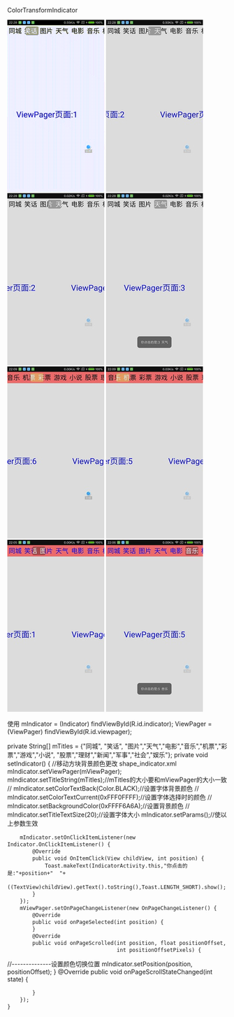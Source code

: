  ColorTransformIndicator



![image](https://github.com/rios168/ColorTransformIndicator/blob/master/00gif.gif)       ![image](https://github.com/rios168/ColorTransformIndicator/blob/master/01.jpg)    ![image](https://github.com/rios168/ColorTransformIndicator/blob/master/02.jpg)
![image](https://github.com/rios168/ColorTransformIndicator/blob/master/03.jpg)    ![image](https://github.com/rios168/ColorTransformIndicator/blob/master/04.jpg)    ![image](https://github.com/rios168/ColorTransformIndicator/blob/master/05.jpg)
![image](https://github.com/rios168/ColorTransformIndicator/blob/master/06.jpg)    ![image](https://github.com/rios168/ColorTransformIndicator/blob/master/07.jpg)

使用
mIndicator = (Indicator) findViewById(R.id.indicator);
ViewPager = (ViewPager) findViewById(R.id.viewpager);

private String[] mTitles = {"同城", "笑话", "图片","天气","电影","音乐","机票","彩票","游戏","小说",
			"股票","理财","新闻","军事","社会","娱乐"};
private void setIndicator() {
		//移动方块背景颜色更改 shape_indicator.xml
		mIndicator.setViewPager(mViewPager);
		mIndicator.setTitleString(mTitles);//mTitles的大小要和mViewPager的大小一致
//		mIndicator.setColorTextBack(Color.BLACK);//设置字体背景颜色
//		mIndicator.setColorTextCurrent(0xFFF0FFFF);//设置字体选择时的颜色
//		mIndicator.setBackgroundColor(0xFFFF6A6A);//设置背景颜色
//		mIndicator.setTitleTextSize(20);//设置字体大小
		mIndicator.setParams();//使以上参数生效
		
		mIndicator.setOnClickItemListener(new Indicator.OnClickItemListener() {
			@Override
			public void OnItemClick(View childView, int position) {
				Toast.makeText(IndicatorActivity.this,"你点击的是:"+position+"  "+
						((TextView)childView).getText().toString(),Toast.LENGTH_SHORT).show();
			}
		});
		mViewPager.setOnPageChangeListener(new OnPageChangeListener() {
			@Override
			public void onPageSelected(int position) {
			}
			@Override
			public void onPageScrolled(int position, float positionOffset,
									   int positionOffsetPixels) {
//--------------设置颜色切换位置
				mIndicator.setPosition(position, positionOffset);
			}
			@Override
			public void onPageScrollStateChanged(int state) {

			}
		});
	}
